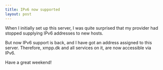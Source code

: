 ```yaml
---
title: IPv6 now supported
layout: post
---
```

When I initially set up this server, I was quite surprised that my provider had stopped supplying IPv6 addresses to new hosts.

But now IPv6 support is back, and I have got an address assigned to this server. Therefore, xmpp.dk and all services on it, are now accessible via IPv6. 

Have a great weekend!
